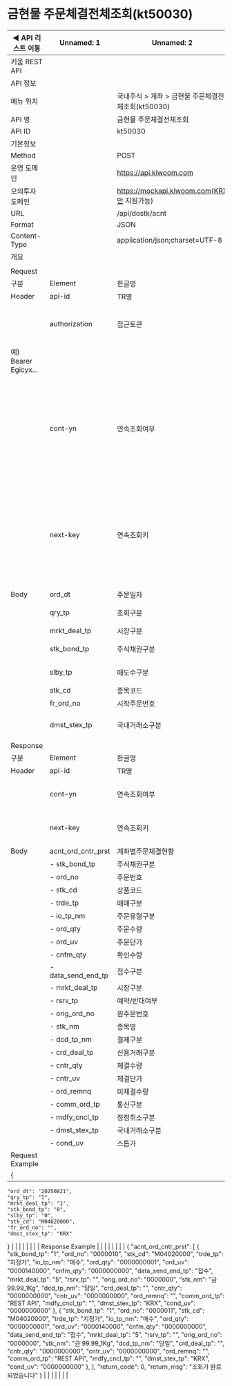 # 금현물 주문체결전체조회(kt50030)

| ◀ API 리스트 이동 | Unnamed: 1 | Unnamed: 2 | Unnamed: 3 | Unnamed: 4 | Unnamed: 5 | Unnamed: 6 |
| --- | --- | --- | --- | --- | --- | --- |
| 키움 REST API |  |  |  |  |  |  |
| API 정보 |  |  |  |  |  |  |
| 메뉴 위치 |  | 국내주식 > 계좌 > 금현물 주문체결전체조회(kt50030) |  |  |  |  |
| API 명 |  | 금현물 주문체결전체조회 |  |  |  |  |
| API ID |  | kt50030 |  |  |  |  |
| 기본정보 |  |  |  |  |  |  |
| Method |  | POST |  |  |  |  |
| 운영 도메인 |  | https://api.kiwoom.com |  |  |  |  |
| 모의투자 도메인 |  | https://mockapi.kiwoom.com(KRX만 지원가능) |  |  |  |  |
| URL |  | /api/dostk/acnt |  |  |  |  |
| Format |  | JSON |  |  |  |  |
| Content-Type |  | application/json;charset=UTF-8 |  |  |  |  |
| 개요 |  |  |  |  |  |  |
|  |  |  |  |  |  |  |
| Request |  |  |  |  |  |  |
| 구분 | Element | 한글명 | Type | Required | Length | Description |
| Header | api-id | TR명 | String | Y | 10 |  |
|  | authorization | 접근토큰 | String | Y | 1000 | 토큰 지정시 토큰타입("Bearer") 붙혀서 호출 
 예) Bearer Egicyx... |
|  | cont-yn | 연속조회여부 | String | N | 1 | 응답 Header의 연속조회여부값이 Y일 경우 다음데이터 요청시 응답 Header의 cont-yn값 세팅 |
|  | next-key | 연속조회키 | String | N | 50 | 응답 Header의 연속조회여부값이 Y일 경우 다음데이터 요청시 응답 Header의 next-key값 세팅 |
| Body | ord_dt | 주문일자 | String | Y | 8 |  |
|  | qry_tp | 조회구분 | String | N | 1 | 1: 주문순, 2: 역순 |
|  | mrkt_deal_tp | 시장구분 | String | Y | 1 |  |
|  | stk_bond_tp | 주식채권구분 | String | Y | 1 | 0:전체, 1:주식, 2:채권 |
|  | slby_tp | 매도수구분 | String | Y | 1 | 0:전체, 1:매도, 2:매수 |
|  | stk_cd | 종목코드 | String | N | 12 |  |
|  | fr_ord_no | 시작주문번호 | String | N | 7 |  |
|  | dmst_stex_tp | 국내거래소구분 | String | N | 6 | %:(전체), KRX, NXT, SOR |
| Response |  |  |  |  |  |  |
| 구분 | Element | 한글명 | Type | Required | Length | Description |
| Header | api-id | TR명 | String | Y | 10 |  |
|  | cont-yn | 연속조회여부 | String | N | 1 | 다음 데이터가 있을시 Y값 전달 |
|  | next-key | 연속조회키 | String | N | 50 | 다음 데이터가 있을시 다음 키값 전달 |
| Body | acnt_ord_cntr_prst | 계좌별주문체결현황 | LIST | N |  |  |
|  | - stk_bond_tp | 주식채권구분 | String | N | 1 |  |
|  | - ord_no | 주문번호 | String | N | 7 |  |
|  | - stk_cd | 상품코드 | String | N | 12 |  |
|  | - trde_tp | 매매구분 | String | N | 12 |  |
|  | - io_tp_nm | 주문유형구분 | String | N | 20 |  |
|  | - ord_qty | 주문수량 | String | N | 10 |  |
|  | - ord_uv | 주문단가 | String | N | 10 |  |
|  | - cnfm_qty | 확인수량 | String | N | 10 |  |
|  | - data_send_end_tp | 접수구분 | String | N | 12 |  |
|  | - mrkt_deal_tp | 시장구분 | String | N | 1 |  |
|  | - rsrv_tp | 예약/반대여부 | String | N | 4 |  |
|  | - orig_ord_no | 원주문번호 | String | N | 7 |  |
|  | - stk_nm | 종목명 | String | N | 40 |  |
|  | - dcd_tp_nm | 결제구분 | String | N | 4 |  |
|  | - crd_deal_tp | 신용거래구분 | String | N | 20 |  |
|  | - cntr_qty | 체결수량 | String | N | 10 |  |
|  | - cntr_uv | 체결단가 | String | N | 10 |  |
|  | - ord_remnq | 미체결수량 | String | N | 10 |  |
|  | - comm_ord_tp | 통신구분 | String | N | 10 |  |
|  | - mdfy_cncl_tp | 정정취소구분 | String | N | 20 |  |
|  | - dmst_stex_tp | 국내거래소구분 | String | N | 6 |  |
|  | - cond_uv | 스톱가 | String | N | 10 |  |
| Request Example |  |  |  |  |  |  |
| {
    "ord_dt": "20250821",
    "qry_tp": "1",
    "mrkt_deal_tp": "1",
    "stk_bond_tp": "0",
    "slby_tp": "0",
    "stk_cd": "M04020000",
    "fr_ord_no": "",
    "dmst_stex_tp": "KRX"
} |  |  |  |  |  |  |
| Response Example |  |  |  |  |  |  |
| {
    "acnt_ord_cntr_prst": [
        {
            "stk_bond_tp": "1",
            "ord_no": "0000010",
            "stk_cd": "M04020000",
            "trde_tp": "지정가",
            "io_tp_nm": "매수",
            "ord_qty": "0000000001",
            "ord_uv": "0000140000",
            "cnfm_qty": "0000000000",
            "data_send_end_tp": "접수",
            "mrkt_deal_tp": "5",
            "rsrv_tp": "",
            "orig_ord_no": "0000000",
            "stk_nm": "금 99.99_1Kg",
            "dcd_tp_nm": "당일",
            "crd_deal_tp": "",
            "cntr_qty": "0000000000",
            "cntr_uv": "0000000000",
            "ord_remnq": "",
            "comm_ord_tp": "REST API",
            "mdfy_cncl_tp": "",
            "dmst_stex_tp": "KRX",
            "cond_uv": "0000000000"
        },
        {
            "stk_bond_tp": "1",
            "ord_no": "0000011",
            "stk_cd": "M04020000",
            "trde_tp": "지정가",
            "io_tp_nm": "매수",
            "ord_qty": "0000000001",
            "ord_uv": "0000140000",
            "cnfm_qty": "0000000000",
            "data_send_end_tp": "접수",
            "mrkt_deal_tp": "5",
            "rsrv_tp": "",
            "orig_ord_no": "0000000",
            "stk_nm": "금 99.99_1Kg",
            "dcd_tp_nm": "당일",
            "crd_deal_tp": "",
            "cntr_qty": "0000000000",
            "cntr_uv": "0000000000",
            "ord_remnq": "",
            "comm_ord_tp": "REST API",
            "mdfy_cncl_tp": "",
            "dmst_stex_tp": "KRX",
            "cond_uv": "0000000000"
        },
    ],
    "return_code": 0,
    "return_msg": "조회가 완료되었습니다"
} |  |  |  |  |  |  |
